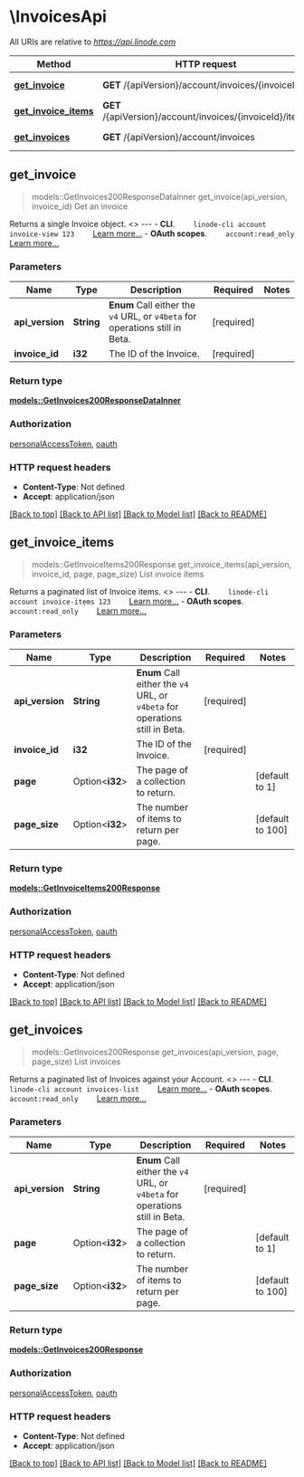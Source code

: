 # \InvoicesApi

All URIs are relative to *https://api.linode.com*

Method | HTTP request | Description
------------- | ------------- | -------------
[**get_invoice**](InvoicesApi.md#get_invoice) | **GET** /{apiVersion}/account/invoices/{invoiceId} | Get an invoice
[**get_invoice_items**](InvoicesApi.md#get_invoice_items) | **GET** /{apiVersion}/account/invoices/{invoiceId}/items | List invoice items
[**get_invoices**](InvoicesApi.md#get_invoices) | **GET** /{apiVersion}/account/invoices | List invoices



## get_invoice

> models::GetInvoices200ResponseDataInner get_invoice(api_version, invoice_id)
Get an invoice

Returns a single Invoice object.   <<LB>>  ---   - __CLI__.      ```     linode-cli account invoice-view 123     ```      [Learn more...](https://techdocs.akamai.com/cloud-computing/docs/getting-started-with-the-linode-cli)  - __OAuth scopes__.      ```     account:read_only     ```      [Learn more...](https://techdocs.akamai.com/linode-api/reference/get-started#oauth)

### Parameters


Name | Type | Description  | Required | Notes
------------- | ------------- | ------------- | ------------- | -------------
**api_version** | **String** | __Enum__ Call either the `v4` URL, or `v4beta` for operations still in Beta. | [required] |
**invoice_id** | **i32** | The ID of the Invoice. | [required] |

### Return type

[**models::GetInvoices200ResponseDataInner**](get_invoices_200_response_data_inner.md)

### Authorization

[personalAccessToken](../README.md#personalAccessToken), [oauth](../README.md#oauth)

### HTTP request headers

- **Content-Type**: Not defined
- **Accept**: application/json

[[Back to top]](#) [[Back to API list]](../README.md#documentation-for-api-endpoints) [[Back to Model list]](../README.md#documentation-for-models) [[Back to README]](../README.md)


## get_invoice_items

> models::GetInvoiceItems200Response get_invoice_items(api_version, invoice_id, page, page_size)
List invoice items

Returns a paginated list of Invoice items.   <<LB>>  ---   - __CLI__.      ```     linode-cli account invoice-items 123     ```      [Learn more...](https://techdocs.akamai.com/cloud-computing/docs/getting-started-with-the-linode-cli)  - __OAuth scopes__.      ```     account:read_only     ```      [Learn more...](https://techdocs.akamai.com/linode-api/reference/get-started#oauth)

### Parameters


Name | Type | Description  | Required | Notes
------------- | ------------- | ------------- | ------------- | -------------
**api_version** | **String** | __Enum__ Call either the `v4` URL, or `v4beta` for operations still in Beta. | [required] |
**invoice_id** | **i32** | The ID of the Invoice. | [required] |
**page** | Option<**i32**> | The page of a collection to return. |  |[default to 1]
**page_size** | Option<**i32**> | The number of items to return per page. |  |[default to 100]

### Return type

[**models::GetInvoiceItems200Response**](get_invoice_items_200_response.md)

### Authorization

[personalAccessToken](../README.md#personalAccessToken), [oauth](../README.md#oauth)

### HTTP request headers

- **Content-Type**: Not defined
- **Accept**: application/json

[[Back to top]](#) [[Back to API list]](../README.md#documentation-for-api-endpoints) [[Back to Model list]](../README.md#documentation-for-models) [[Back to README]](../README.md)


## get_invoices

> models::GetInvoices200Response get_invoices(api_version, page, page_size)
List invoices

Returns a paginated list of Invoices against your Account.   <<LB>>  ---   - __CLI__.      ```     linode-cli account invoices-list     ```      [Learn more...](https://techdocs.akamai.com/cloud-computing/docs/getting-started-with-the-linode-cli)  - __OAuth scopes__.      ```     account:read_only     ```      [Learn more...](https://techdocs.akamai.com/linode-api/reference/get-started#oauth)

### Parameters


Name | Type | Description  | Required | Notes
------------- | ------------- | ------------- | ------------- | -------------
**api_version** | **String** | __Enum__ Call either the `v4` URL, or `v4beta` for operations still in Beta. | [required] |
**page** | Option<**i32**> | The page of a collection to return. |  |[default to 1]
**page_size** | Option<**i32**> | The number of items to return per page. |  |[default to 100]

### Return type

[**models::GetInvoices200Response**](get_invoices_200_response.md)

### Authorization

[personalAccessToken](../README.md#personalAccessToken), [oauth](../README.md#oauth)

### HTTP request headers

- **Content-Type**: Not defined
- **Accept**: application/json

[[Back to top]](#) [[Back to API list]](../README.md#documentation-for-api-endpoints) [[Back to Model list]](../README.md#documentation-for-models) [[Back to README]](../README.md)

